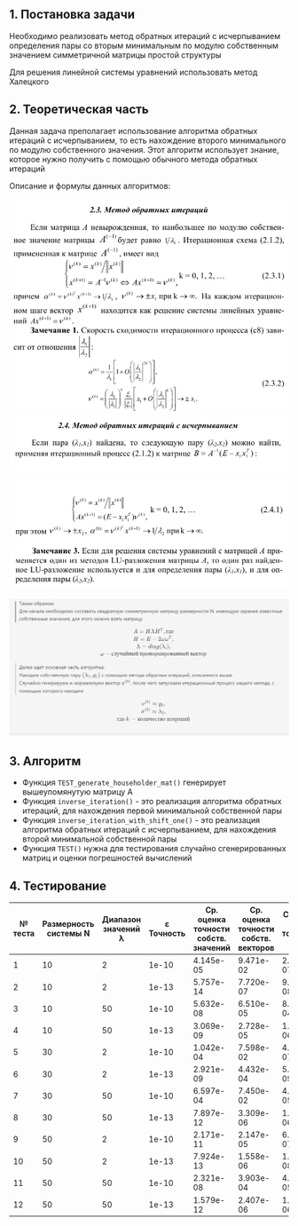 ## 1. **Постановка задачи**

Необходимо реализовать метод обратных итераций с исчерпыванием определения пары со вторым минимальным по модулю собственным значением симметричной матрицы простой структуры

Для решения линейной системы уравнений использовать метод Халецкого

## 2. **Теоретическая часть**

Данная задача преполагает использование алгоритма обратных итераций с исчерпыванием, то есть нахождение второго минимального по модулю собственного значения. Этот алгоритм использует знание, которое нужно получить с помощью обычного метода обратных итераций

Описание и формулы данных алгоритмов:

![met_obr_1](img/obr_1.png "Метод обратных итераций")
![met_obr_isch_1](img/obr_isch_1.png "Метод обратных итераций с исчерпыванием")
![met_obr_isch_2](img/obr_isch_2.png "Метод обратных итераций с исчерпыванием")

![form_1](img/form_1.png "Основные формулы")
<!-- Таким образом:  
Для начала необходимо составить квадратную симметричную матрицу размерности N, имеющую заранее известные собственные значения, для этого можно взять матрицу
$$
A = H \Lambda H^T, где \\
H = E - 2 \omega \omega^T, \\
\Lambda = diag(\lambda_i), \\
\omega - случайный \: пронормированный \: вектор
$$

Далее идет основная часть алгоритма:  
Находим собственную пару $(\lambda_1, g_1)$ с помощью метода обратных итераций, описанного выше. \
Случайно генерируем и нормализуем вектор $x^{(0)}$, после чего запускаем итерационный процесс нашего метода, с помощью которого находим
$$
\nu^{(k)} \approx g_2, \\
\sigma^{(k)} \approx \lambda_2, \\
где \: k \: -  количество \: итераций
$$ -->

## 3. **Алгоритм**
- Функция `TEST_generate_householder_mat()` генерирует вышеупомянутую матрицу A
- Функция `inverse_iteration()` - это реализация алгоритма обратных итераций, для нахождения первой минимальной собственной пары
- Функция `inverse_iteration_with_shift_one()` - это реализация алгоритма обратных итераций с исчерпыванием, для нахождения второй минимальной собственной пары
- Функция `TEST()` нужна для тестирования случайно сгенерированных матриц и оценки погрешностей вычислений

## 4. **Тестирование**
| № теста | Размерность системы N | Диапазон значений λ | ε Точность | Ср. оценка точности собств. значений | Ср. оценка точности собств. векторов | Средняя мера точности r | Среднее число итераций |
| ------- | --------------------- | ------------------- | ---------- | ------------------------------------ | ------------------------------------ | ----------------------- | ---------------------- |
| 1       | 10                    | 2                   | 1e-10      | 4.145e-05                            | 9.471e-02                            | 2.168e-07               | 50.2                   |
| 2       | 10                    | 2                   | 1e-13      | 5.757e-14                            | 7.720e-07                            | 9.982e-08               | 94.3                   |
| 3       | 10                    | 50                  | 1e-10      | 5.632e-08                            | 6.510e-05                            | 8.566e-04               | 22.7                   |
| 4       | 10                    | 50                  | 1e-13      | 3.069e-09                            | 2.728e-05                            | 1.091e-06               | 88.0                   |
| 5       | 30                    | 2                   | 1e-10      | 1.042e-04                            | 7.598e-02                            | 4.715e-07               | 40.8                   |
| 6       | 30                    | 2                   | 1e-13      | 2.921e-09                            | 4.432e-04                            | 5.491e-09               | 152.8                  |
| 7       | 30                    | 50                  | 1e-10      | 6.597e-04                            | 7.450e-02                            | 4.891e-05               | 64.8                   |
| 8       | 30                    | 50                  | 1e-13      | 7.897e-12                            | 3.309e-06                            | 1.262e-06               | 91.9                   |
| 9       | 50                    | 2                   | 1e-10      | 2.171e-11                            | 2.147e-05                            | 6.566e-07               | 50.8                   |
| 10      | 50                    | 2                   | 1e-13      | 7.924e-13                            | 1.558e-06                            | 1.888e-08               | 75.4                   |
| 11      | 50                    | 50                  | 1e-10      | 2.321e-08                            | 3.903e-04                            | 4.606e-05               | 52.8                   |
| 12      | 50                    | 50                  | 1e-13      | 1.579e-12                            | 2.407e-06                            | 1.085e-06               | 64.3                   |